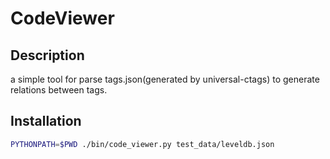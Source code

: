 # CodeViewer

## Description

a simple tool for parse tags.json(generated by universal-ctags) to generate relations between tags.

## Installation

```bash
PYTHONPATH=$PWD ./bin/code_viewer.py test_data/leveldb.json
```
